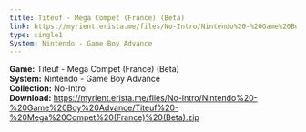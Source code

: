 ```yaml
---
title: Titeuf - Mega Compet (France) (Beta)
link: https://myrient.erista.me/files/No-Intro/Nintendo%20-%20Game%20Boy%20Advance/Titeuf%20-%20Mega%20Compet%20(France)%20(Beta).zip
type: single1
System: Nintendo - Game Boy Advance
---
```

<b>Game:</b> Titeuf - Mega Compet (France) (Beta)<br>
<b>System:</b> Nintendo - Game Boy Advance<br>
<b>Collection:</b> No-Intro<br>
<b>Download:</b> https://myrient.erista.me/files/No-Intro/Nintendo%20-%20Game%20Boy%20Advance/Titeuf%20-%20Mega%20Compet%20(France)%20(Beta).zip